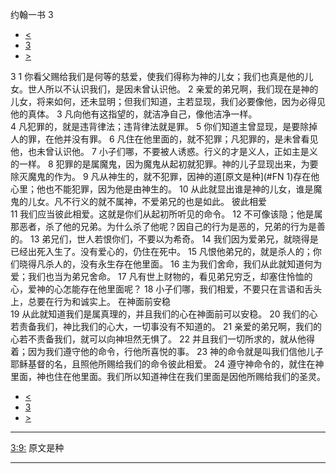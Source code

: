 ﻿





 约翰一书 3




* [<](bible/1JN02.md)
* [3](bible/1JN.md)
* [>](bible/1JN04.md)



 
3 
1 你看父赐给我们是何等的慈爱，使我们得称为神的儿女；我们也真是他的儿女。世人所以不认识我们，是因未曾认识他。 
2 亲爱的弟兄啊，我们现在是神的儿女，将来如何，还未显明；但我们知道，主若显现，我们必要像他，因为必得见他的真体。 
3 凡向他有这指望的，就洁净自己，像他洁净一样。  
4 凡犯罪的，就是违背律法；违背律法就是罪。 
5 你们知道主曾显现，是要除掉人的罪，在他并没有罪。 
6 凡住在他里面的，就不犯罪；凡犯罪的，是未曾看见他，也未曾认识他。 
7 小子们哪，不要被人诱惑。行义的才是义人，正如主是义的一样。 
8 犯罪的是属魔鬼，因为魔鬼从起初就犯罪。神的儿子显现出来，为要除灭魔鬼的作为。 
9 凡从神生的，就不犯罪，因神的道[原文是种](#FN
1)存在他心里；他也不能犯罪，因为他是由神生的。 
10 从此就显出谁是神的儿女，谁是魔鬼的儿女。凡不行义的就不属神，不爱弟兄的也是如此。 彼此相爱  
11 我们应当彼此相爱。这就是你们从起初所听见的命令。 
12 不可像该隐；他是属那恶者，杀了他的兄弟。为什么杀了他呢？因自己的行为是恶的，兄弟的行为是善的。 
13 弟兄们，世人若恨你们，不要以为希奇。 
14 我们因为爱弟兄，就晓得是已经出死入生了。没有爱心的，仍住在死中。 
15 凡恨他弟兄的，就是杀人的；你们晓得凡杀人的，没有永生存在他里面。 
16 主为我们舍命，我们从此就知道何为爱；我们也当为弟兄舍命。 
17 凡有世上财物的，看见弟兄穷乏，却塞住怜恤的心，爱神的心怎能存在他里面呢？ 
18 小子们哪，我们相爱，不要只在言语和舌头上，总要在行为和诚实上。 在神面前安稳  
19 从此就知道我们是属真理的，并且我们的心在神面前可以安稳。 
20 我们的心若责备我们，神比我们的心大，一切事没有不知道的。 
21 亲爱的弟兄啊，我们的心若不责备我们，就可以向神坦然无惧了。 
22 并且我们一切所求的，就从他得着；因为我们遵守他的命令，行他所喜悦的事。 
23 神的命令就是叫我们信他儿子耶稣基督的名，且照他所赐给我们的命令彼此相爱。 
24 遵守神命令的，就住在神里面，神也住在他里面。我们所以知道神住在我们里面是因他所赐给我们的圣灵。 
* [<](bible/1JN02.md)
* [3](bible/1JN.md)
* [>](bible/1JN04.md)





---


[3:9:](#V9)
原文是种




---









